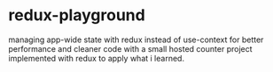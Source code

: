 # redux-playground
managing app-wide state with redux instead of use-context for better performance and cleaner code
with a small hosted counter project implemented with redux to apply what i learned.
